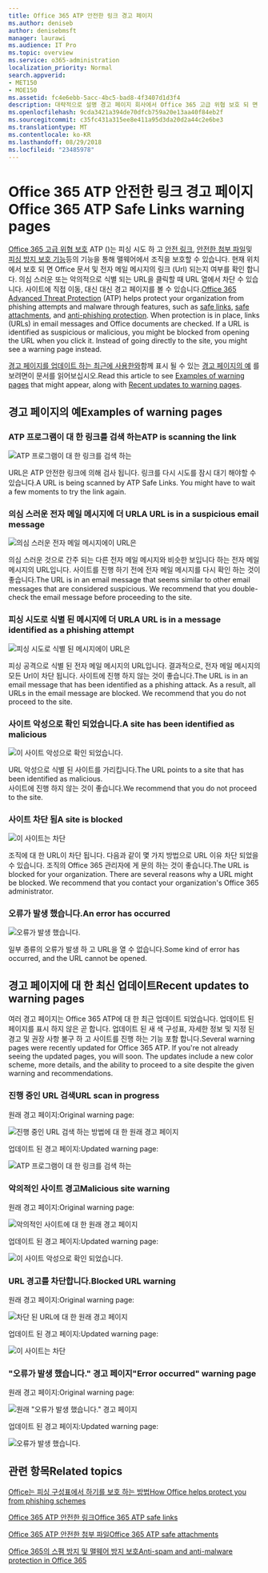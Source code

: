 ```yaml
---
title: Office 365 ATP 안전한 링크 경고 페이지
ms.author: deniseb
author: denisebmsft
manager: laurawi
ms.audience: IT Pro
ms.topic: overview
ms.service: o365-administration
localization_priority: Normal
search.appverid:
- MET150
- MOE150
ms.assetid: fc4e6ebb-5acc-4bc5-bad8-4f3407d1d3f4
description: 대략적으로 설명 경고 페이지 회사에서 Office 365 고급 위협 보호 되 면 표시 될 수 있습니다.
ms.openlocfilehash: 9cda3421a394de70dfcb759a20e13aa40f84eb2f
ms.sourcegitcommit: c35fc431a315ee8e411a95d3da20d2a44c2e6be3
ms.translationtype: MT
ms.contentlocale: ko-KR
ms.lasthandoff: 08/29/2018
ms.locfileid: "23485978"
---
```

# <a name="office-365-atp-safe-links-warning-pages"></a><span data-ttu-id="0336e-103">Office 365 ATP 안전한 링크 경고 페이지</span><span class="sxs-lookup"><span data-stu-id="0336e-103">Office 365 ATP Safe Links warning pages</span></span>

<span data-ttu-id="0336e-p101">[Office 365 고급 위협 보호](office-365-atp.md) ATP ()는 피싱 시도 하 고 [안전 링크](atp-safe-links.md), [안전한 첨부 파일](atp-safe-attachments.md)및 [피싱 방지 보호 기능](anti-phishing-protection.md)등의 기능을 통해 맬웨어에서 조직을 보호할 수 있습니다. 현재 위치에서 보호 되 면 Office 문서 및 전자 메일 메시지의 링크 (Url) 되는지 여부를 확인 합니다. 의심 스러운 또는 악의적으로 식별 되는 URL을 클릭할 때 URL 열에서 차단 수 있습니다. 사이트에 직접 이동, 대신 대신 경고 페이지를 볼 수 있습니다.</span><span class="sxs-lookup"><span data-stu-id="0336e-p101">[Office 365 Advanced Threat Protection](office-365-atp.md) (ATP) helps protect your organization from phishing attempts and malware through features, such as [safe links](atp-safe-links.md), [safe attachments](atp-safe-attachments.md), and [anti-phishing protection](anti-phishing-protection.md). When protection is in place, links (URLs) in email messages and Office documents are checked. If a URL is identified as suspicious or malicious, you might be blocked from opening the URL when you click it. Instead of going directly to the site, you might see a warning page instead.</span></span> 
  
<span data-ttu-id="0336e-108">[경고 페이지를 업데이트 하는 최근에 사용한와](atp-safe-links-warning-pages.md#updates)함께 표시 될 수 있는 [경고 페이지의 예](atp-safe-links-warning-pages.md#examples) 를 보려면이 문서를 읽어보십시오.</span><span class="sxs-lookup"><span data-stu-id="0336e-108">Read this article to see [Examples of warning pages](atp-safe-links-warning-pages.md#examples) that might appear, along with [Recent updates to warning pages](atp-safe-links-warning-pages.md#updates).</span></span>
  
## <a name="examples-of-warning-pages"></a><span data-ttu-id="0336e-109">경고 페이지의 예</span><span class="sxs-lookup"><span data-stu-id="0336e-109">Examples of warning pages</span></span>

### <a name="atp-is-scanning-the-link"></a><span data-ttu-id="0336e-110">ATP 프로그램이 대 한 링크를 검색 하는</span><span class="sxs-lookup"><span data-stu-id="0336e-110">ATP is scanning the link</span></span>

![ATP 프로그램이 대 한 링크를 검색 하는](media/ee8dd5ed-6b91-4248-b054-12b719e8d0ed.png)

<span data-ttu-id="0336e-p102">URL은 ATP 안전한 링크에 의해 검사 됩니다. 링크를 다시 시도를 잠시 대기 해야할 수 있습니다.</span><span class="sxs-lookup"><span data-stu-id="0336e-p102">A URL is being scanned by ATP Safe Links. You might have to wait a few moments to try the link again.</span></span>

### <a name="a-url-is-in-a-suspicious-email-message"></a><span data-ttu-id="0336e-114">의심 스러운 전자 메일 메시지에 더 URL</span><span class="sxs-lookup"><span data-stu-id="0336e-114">A URL is in a suspicious email message</span></span>

![의심 스러운 전자 메일 메시지에이 URL은](media/33f57923-23e3-4b0f-838b-6ad589ba897b.png)

<span data-ttu-id="0336e-p103">의심 스러운 것으로 간주 되는 다른 전자 메일 메시지와 비슷한 보입니다 하는 전자 메일 메시지의 URL입니다. 사이트를 진행 하기 전에 전자 메일 메시지를 다시 확인 하는 것이 좋습니다.</span><span class="sxs-lookup"><span data-stu-id="0336e-p103">The URL is in an email message that seems similar to other email messages that are considered suspicious. We recommend that you double-check the email message before proceeding to the site.</span></span>

### <a name="a-url-is-in-a-message-identified-as-a-phishing-attempt"></a><span data-ttu-id="0336e-118">피싱 시도로 식별 된 메시지에 더 URL</span><span class="sxs-lookup"><span data-stu-id="0336e-118">A URL is in a message identified as a phishing attempt</span></span>

![피싱 시도로 식별 된 메시지에이 URL은](media/6e544a28-0604-4821-aba6-d5a57bb917e5.png)

<span data-ttu-id="0336e-p104">피싱 공격으로 식별 된 전자 메일 메시지의 URL입니다. 결과적으로, 전자 메일 메시지의 모든 Url이 차단 됩니다. 사이트에 진행 하지 않는 것이 좋습니다.</span><span class="sxs-lookup"><span data-stu-id="0336e-p104">The URL is in an email message that has been identified as a phishing attack. As a result, all URLs in the email message are blocked. We recommend that you do not proceed to the site.</span></span>

### <a name="a-site-has-been-identified-as-malicious"></a><span data-ttu-id="0336e-123">사이트 악성으로 확인 되었습니다.</span><span class="sxs-lookup"><span data-stu-id="0336e-123">A site has been identified as malicious</span></span>

![이 사이트 악성으로 확인 되었습니다.](media/058883c8-23f0-4672-9c1c-66b084796177.png)

<span data-ttu-id="0336e-125">URL 악성으로 식별 된 사이트를 가리킵니다.</span><span class="sxs-lookup"><span data-stu-id="0336e-125">The URL points to a site that has been identified as malicious.</span></span>  <br/> <span data-ttu-id="0336e-126">사이트에 진행 하지 않는 것이 좋습니다.</span><span class="sxs-lookup"><span data-stu-id="0336e-126">We recommend that you do not proceed to the site.</span></span>

### <a name="a-site-is-blocked"></a><span data-ttu-id="0336e-127">사이트 차단 됨</span><span class="sxs-lookup"><span data-stu-id="0336e-127">A site is blocked</span></span>

![이 사이트는 차단](media/6b4bda2d-a1e6-419e-8b10-588e83c3af3f.png)

<span data-ttu-id="0336e-p105">조직에 대 한 URL이 차단 됩니다. 다음과 같이 몇 가지 방법으로 URL 이유 차단 되었을 수 있습니다. 조직의 Office 365 관리자에 게 문의 하는 것이 좋습니다.</span><span class="sxs-lookup"><span data-stu-id="0336e-p105">The URL is blocked for your organization. There are several reasons why a URL might be blocked. We recommend that you contact your organization's Office 365 administrator.</span></span>

### <a name="an-error-has-occurred"></a><span data-ttu-id="0336e-132">오류가 발생 했습니다.</span><span class="sxs-lookup"><span data-stu-id="0336e-132">An error has occurred</span></span>

![오류가 발생 했습니다.](media/2f7465a4-1cf4-4c1c-b7d4-3c07e4b795b4.png)

<span data-ttu-id="0336e-134">일부 종류의 오류가 발생 하 고 URL을 열 수 없습니다.</span><span class="sxs-lookup"><span data-stu-id="0336e-134">Some kind of error has occurred, and the URL cannot be opened.</span></span>

   
## <a name="recent-updates-to-warning-pages"></a><span data-ttu-id="0336e-135">경고 페이지에 대 한 최신 업데이트</span><span class="sxs-lookup"><span data-stu-id="0336e-135">Recent updates to warning pages</span></span>

<span data-ttu-id="0336e-p106">여러 경고 페이지는 Office 365 ATP에 대 한 최근 업데이트 되었습니다. 업데이트 된 페이지를 표시 하지 않은 곧 합니다. 업데이트 된 새 색 구성표, 자세한 정보 및 지정 된 경고 및 권장 사항 불구 하 고 사이트를 진행 하는 기능 포함 합니다.</span><span class="sxs-lookup"><span data-stu-id="0336e-p106">Several warning pages were recently updated for Office 365 ATP. If you're not already seeing the updated pages, you will soon. The updates include a new color scheme, more details, and the ability to proceed to a site despite the given warning and recommendations.</span></span>

### <a name="url-scan-in-progress"></a><span data-ttu-id="0336e-139">진행 중인 URL 검색</span><span class="sxs-lookup"><span data-stu-id="0336e-139">URL scan in progress</span></span>

<span data-ttu-id="0336e-140">원래 경고 페이지:</span><span class="sxs-lookup"><span data-stu-id="0336e-140">Original warning page:</span></span>

![진행 중인 URL 검색 하는 방법에 대 한 원래 경고 페이지](media/04368763-763f-43d6-94a4-a48291d36893.png)

<span data-ttu-id="0336e-142">업데이트 된 경고 페이지:</span><span class="sxs-lookup"><span data-stu-id="0336e-142">Updated warning page:</span></span>

![ATP 프로그램이 대 한 링크를 검색 하는](media/ee8dd5ed-6b91-4248-b054-12b719e8d0ed.png)

### <a name="malicious-site-warning"></a><span data-ttu-id="0336e-144">악의적인 사이트 경고</span><span class="sxs-lookup"><span data-stu-id="0336e-144">Malicious site warning</span></span>

<span data-ttu-id="0336e-145">원래 경고 페이지:</span><span class="sxs-lookup"><span data-stu-id="0336e-145">Original warning page:</span></span>

![악의적인 사이트에 대 한 원래 경고 페이지](media/b9efda09-6dd8-46ef-82cb-56e4d538b8f5.png)

<span data-ttu-id="0336e-147">업데이트 된 경고 페이지:</span><span class="sxs-lookup"><span data-stu-id="0336e-147">Updated warning page:</span></span>

![이 사이트 악성으로 확인 되었습니다.](media/058883c8-23f0-4672-9c1c-66b084796177.png)

### <a name="blocked-url-warning"></a><span data-ttu-id="0336e-149">URL 경고를 차단합니다.</span><span class="sxs-lookup"><span data-stu-id="0336e-149">Blocked URL warning</span></span>

<span data-ttu-id="0336e-150">원래 경고 페이지:</span><span class="sxs-lookup"><span data-stu-id="0336e-150">Original warning page:</span></span>

![차단 된 URL에 대 한 원래 경고 페이지](media/3d6ba028-30bf-45fc-958e-d3aad3defc83.png)

<span data-ttu-id="0336e-152">업데이트 된 경고 페이지:</span><span class="sxs-lookup"><span data-stu-id="0336e-152">Updated warning page:</span></span>

![이 사이트는 차단](media/6b4bda2d-a1e6-419e-8b10-588e83c3af3f.png)

### <a name="error-occurred-warning-page"></a><span data-ttu-id="0336e-154">"오류가 발생 했습니다." 경고 페이지</span><span class="sxs-lookup"><span data-stu-id="0336e-154">"Error occurred" warning page</span></span>

<span data-ttu-id="0336e-155">원래 경고 페이지:</span><span class="sxs-lookup"><span data-stu-id="0336e-155">Original warning page:</span></span>

![원래 "오류가 발생 했습니다." 경고 페이지](media/9aaa4383-2f23-48be-bdaa-8efbcb2acc70.png)

<span data-ttu-id="0336e-157">업데이트 된 경고 페이지:</span><span class="sxs-lookup"><span data-stu-id="0336e-157">Updated warning page:</span></span>

![오류가 발생 했습니다.](media/2f7465a4-1cf4-4c1c-b7d4-3c07e4b795b4.png)
  
   
## <a name="related-topics"></a><span data-ttu-id="0336e-159">관련 항목</span><span class="sxs-lookup"><span data-stu-id="0336e-159">Related topics</span></span>

[<span data-ttu-id="0336e-160">Office는 피싱 구성표에서 하기를 보호 하는 방법</span><span class="sxs-lookup"><span data-stu-id="0336e-160">How Office helps protect you from phishing schemes</span></span>](https://support.office.com/article/be0de46a-29cd-4c59-aaaf-136cf177d593)
  
[<span data-ttu-id="0336e-161">Office 365 ATP 안전한 링크</span><span class="sxs-lookup"><span data-stu-id="0336e-161">Office 365 ATP safe links</span></span>](atp-safe-links.md)
  
[<span data-ttu-id="0336e-162">Office 365 ATP 안전한 첨부 파일</span><span class="sxs-lookup"><span data-stu-id="0336e-162">Office 365 ATP safe attachments</span></span>](atp-safe-attachments.md)
  
[<span data-ttu-id="0336e-163">Office 365의 스팸 방지 및 맬웨어 방지 보호</span><span class="sxs-lookup"><span data-stu-id="0336e-163">Anti-spam and anti-malware protection in Office 365</span></span>](anti-spam-and-anti-malware-protection.md)
  


